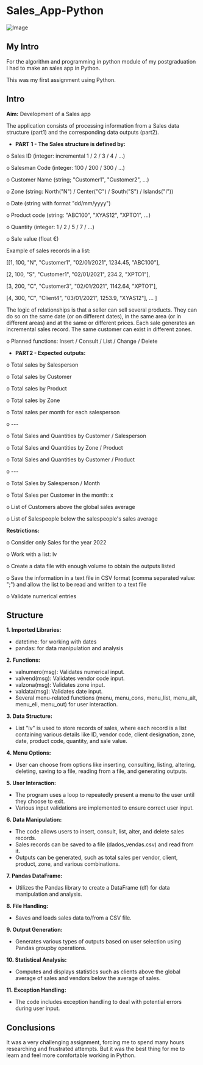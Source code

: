 # Sales_App-Python
![Image](https://github.com/AnaPatSilva/Sales_App-Python/blob/main/demo_sales_simulation_app_2.png)

## My Intro
For the algorithm and programming in python module of my postgraduation I had to make an sales app in Python.

This was my first assignment using Python.

## Intro
**Aim:** Development of a Sales app

The application consists of processing information from a Sales data structure (part1) and the corresponding data outputs (part2).

- **PART 1 - The Sales structure is defined by:**

o Sales ID (integer: incremental 1 / 2 / 3 / 4 / ...)

o Salesman Code (integer: 100 / 200 / 300 / ...)

o Customer Name (string; "Customer1", "Customer2", ...)

o Zone (string: North("N") / Center("C") / South("S") / Islands("I"))

o Date (string with format "dd/mm/yyyy")

o Product code (string: "ABC100", "XYAS12", "XPTO1", ...)

o Quantity (integer: 1 / 2 / 5 / 7 / ...)

o Sale value (float €)

Example of sales records in a list:

[[1, 100, "N", "Customer1", "02/01/2021", 1234.45, "ABC100"],

[2, 100, "S", "Customer1", "02/01/2021", 234.2, "XPTO1"],

[3, 200, "C", "Customer3", "02/01/2021", 1142.64, "XPTO1"],

[4, 300, "C", "Client4", "03/01/2021", 1253.9, "XYAS12"], ... ]

The logic of relationships is that a seller can sell several products. They can do so on the same date (or on different dates), in the same area (or in different areas) and at the same or different prices. Each sale generates an incremental sales record. The same customer can exist in different zones.

o Planned functions: Insert / Consult / List / Change / Delete

- **PART2 - Expected outputs:**

o Total sales by Salesperson

o Total sales by Customer

o Total sales by Product

o Total sales by Zone

o Total sales per month for each salesperson

o ---

o Total Sales and Quantities by Customer / Salesperson

o Total Sales and Quantities by Zone / Product

o Total Sales and Quantities by Customer / Product

o ---

o Total Sales by Salesperson / Month

o Total Sales per Customer in the month: x

o List of Customers above the global sales average

o List of Salespeople below the salespeople's sales average


**Restrictions:**

o Consider only Sales for the year 2022

o Work with a list: lv

o Create a data file with enough volume to obtain the outputs listed

o Save the information in a text file in CSV format (comma separated value: ";") and allow the list to be read and written to a text file

o Validate numerical entries



## Structure
**1. Imported Libraries:**
- datetime: for working with dates
- pandas: for data manipulation and analysis

**2. Functions:**
- valnumero(msg): Validates numerical input.
- valvend(msg): Validates vendor code input.
- valzona(msg): Validates zone input.
- valdata(msg): Validates date input.
- Several menu-related functions (menu, menu_cons, menu_list, menu_alt, menu_eli, menu_out) for user interaction.

**3. Data Structure:**
- List "lv" is used to store records of sales, where each record is a list containing various details like ID, vendor code, client designation, zone, date, product code, quantity, and sale value.

**4. Menu Options:**
- User can choose from options like inserting, consulting, listing, altering, deleting, saving to a file, reading from a file, and generating outputs.

**5. User Interaction:**
- The program uses a loop to repeatedly present a menu to the user until they choose to exit.
- Various input validations are implemented to ensure correct user input.

**6. Data Manipulation:**
- The code allows users to insert, consult, list, alter, and delete sales records.
- Sales records can be saved to a file (dados_vendas.csv) and read from it.
- Outputs can be generated, such as total sales per vendor, client, product, zone, and various combinations.

**7. Pandas DataFrame:**
- Utilizes the Pandas library to create a DataFrame (df) for data manipulation and analysis.

**8. File Handling:**
- Saves and loads sales data to/from a CSV file.

**9. Output Generation:**
- Generates various types of outputs based on user selection using Pandas groupby operations.

**10. Statistical Analysis:**
- Computes and displays statistics such as clients above the global average of sales and vendors below the average of sales.

**11. Exception Handling:**
- The code includes exception handling to deal with potential errors during user input.

## Conclusions
It was a very challenging assignment, forcing me to spend many hours researching and frustrated attempts. But it was the best thing for me to learn and feel more comfortable working in Python.
